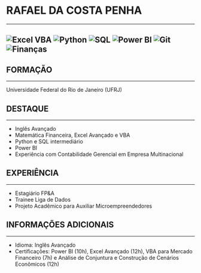 # RAFAEL DA COSTA PENHA
---
![Excel VBA](https://img.shields.io/badge/Excel_VBA-217073?style=flat&logo=microsoft-excel&logoColor=white)
![Python](https://img.shields.io/badge/Python-3776AB?style=flat&logo=python&logoColor=white)
![SQL](https://img.shields.io/badge/SQL-4479A1?style=flat&logo=sql&logoColor=white)
![Power BI](https://img.shields.io/badge/Power_BI-F2C80F?style=flat&logo=microsoft-power-bi&logoColor=black)
![Git](https://img.shields.io/badge/Git-F05032?style=flat&logo=git&logoColor=white)
![Finanças](https://img.shields.io/badge/Finan%C3%A7as-008000?style=flat&logo=money&logoColor=white)
---
## FORMAÇÃO
---
Universidade Federal do Rio de Janeiro (UFRJ)
## DESTAQUE
---
- Inglês Avançado
- Matemática Financeira, Excel Avançado e VBA
- Python e SQL intermediário
- Power BI
- Experiência com Contabilidade Gerencial em Empresa Multinacional
## EXPERIÊNCIA
---
- Estagiário FP&A
- Trainee Liga de Dados
- Projeto Acadêmico para Auxiliar Microempreendedores
## INFORMAÇÕES ADICIONAIS
---
- Idioma: Inglês Avançado
- Certificações: Power BI (10h),  Excel Avançado (12h), VBA para Mercado Financeiro (7h) e Análise de Conjuntura e Construção de Cenários Econômicos (12h)